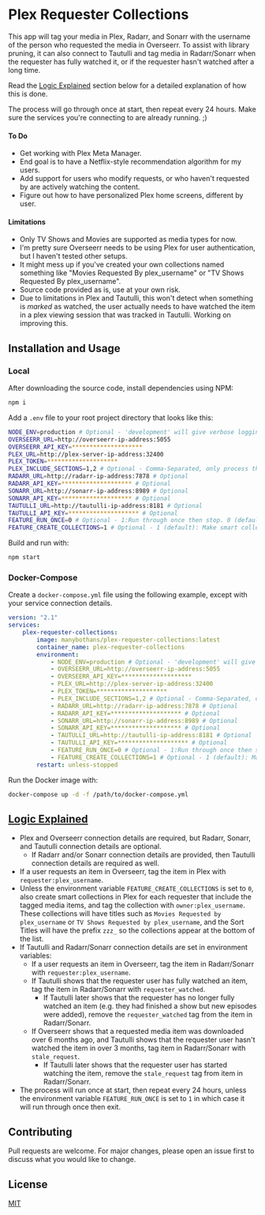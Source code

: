 # Plex Requester Collections

This app will tag your media in Plex, Radarr, and Sonarr with the username of the person who requested the media in Overseerr. To assist with library pruning, it can also connect to Tautulli and tag media in Radarr/Sonarr when the requester has fully watched it, or if the requester hasn't watched after a long time.

Read the [Logic Explained](#logic-explained) section below for a detailed explanation of how this is done.

The process will go through once at start, then repeat every 24 hours. Make sure the services you're connecting to are already running. ;)

#### To Do

-   Get working with Plex Meta Manager.
-   End goal is to have a Netflix-style recommendation algorithm for my users.
-   Add support for users who modify requests, or who haven't requested by are actively watching the content.
-   Figure out how to have personalized Plex home screens, different by user.

#### Limitations

-   Only TV Shows and Movies are supported as media types for now.
-   I'm pretty sure Overseerr needs to be using Plex for user authentication, but I haven't tested other setups.
-   It might mess up if you've created your own collections named something like "Movies Requested By plex_username" or "TV Shows Requested By plex_username".
-   Source code provided as is, use at your own risk.
-   Due to limitations in Plex and Tautulli, this won't detect when something is _marked_ as watched, the user actually needs to have watched the item in a plex viewing session that was tracked in Tautulli. Working on improving this.

## Installation and Usage

### Local

After downloading the source code, install dependencies using NPM:

```bash
npm i
```

Add a `.env` file to your root project directory that looks like this:

```bash
NODE_ENV=production # Optional - 'development' will give verbose logging.
OVERSEERR_URL=http://overseerr-ip-address:5055
OVERSEERR_API_KEY=********************
PLEX_URL=http://plex-server-ip-address:32400
PLEX_TOKEN=********************
PLEX_INCLUDE_SECTIONS=1,2 # Optional - Comma-Separated, only process these library sections.
RADARR_URL=http://radarr-ip-address:7878 # Optional
RADARR_API_KEY=******************** # Optional
SONARR_URL=http://sonarr-ip-address:8989 # Optional
SONARR_API_KEY=******************** # Optional
TAUTULLI_URL=http://tautulli-ip-address:8181 # Optional
TAUTULLI_API_KEY=******************** # Optional
FEATURE_RUN_ONCE=0 # Optional - 1:Run through once then stop. 0 (default): Repeat every 24h.
FEATURE_CREATE_COLLECTIONS=1 # Optional - 1 (default): Make smart collection for each requester. 0: Just do the tagging.
```

Build and run with:

```bash
npm start
```

### Docker-Compose

Create a `docker-compose.yml` file using the following example, except with your service connection details.

```yaml
version: "2.1"
services:
    plex-requester-collections:
        image: manybothans/plex-requester-collections:latest
        container_name: plex-requester-collections
        environment:
            - NODE_ENV=production # Optional - 'development' will give verbose logging.
            - OVERSEERR_URL=http://overseerr-ip-address:5055
            - OVERSEERR_API_KEY=********************
            - PLEX_URL=http://plex-server-ip-address:32400
            - PLEX_TOKEN=********************
            - PLEX_INCLUDE_SECTIONS=1,2 # Optional - Comma-Separated, only process these library sections.
            - RADARR_URL=http://radarr-ip-address:7878 # Optional
            - RADARR_API_KEY=******************** # Optional
            - SONARR_URL=http://sonarr-ip-address:8989 # Optional
            - SONARR_API_KEY=******************** # Optional
            - TAUTULLI_URL=http://tautulli-ip-address:8181 # Optional
            - TAUTULLI_API_KEY=******************** # Optional
            - FEATURE_RUN_ONCE=0 # Optional - 1:Run through once then stop. 0 (default): Repeat every 24h.
            - FEATURE_CREATE_COLLECTIONS=1 # Optional - 1 (default): Make smart collection for each requester. 0: Just do the tagging.
        restart: unless-stopped
```

Run the Docker image with:

```bash
docker-compose up -d -f /path/to/docker-compose.yml
```

## [Logic Explained](#logic-explained)

-   Plex and Overseerr connection details are required, but Radarr, Sonarr, and Tautulli connection details are optional.
    -   If Radarr and/or Sonarr connection details are provided, then Tautulli connection details are required as well.
-   If a user requests an item in Overseerr, tag the item in Plex with `requester:plex_username`.
-   Unless the environment variable `FEATURE_CREATE_COLLECTIONS` is set to `0`, also create smart collections in Plex for each requester that include the tagged media items, and tag the collection with `owner:plex_username`. These collections will have titles such as `Movies Requested by plex_username` or `TV Shows Requested by plex_username`, and the Sort Titles will have the prefix `zzz_` so the collections appear at the bottom of the list.
-   If Tautulli and Radarr/Sonarr connection details are set in environment variables:
    -   If a user requests an item in Overseerr, tag the item in Radarr/Sonarr with `requester:plex_username`.
    -   If Tautulli shows that the requester user has fully watched an item, tag the item in Radarr/Sonarr with `requester_watched`.
        -   If Tautulli later shows that the requester has no longer fully watched an item (e.g. they had finished a show but new episodes were added), remove the `requester_watched` tag from the item in Radarr/Sonarr.
    -   If Overseerr shows that a requested media item was downloaded over 6 months ago, and Tautulli shows that the requester user hasn't watched the item in over 3 months, tag item in Radarr/Sonarr with `stale_request`.
        -   If Tautulli later shows that the requester user has started watching the item, remove the `stale_request` tag from item in Radarr/Sonarr.
-   The process will run once at start, then repeat every 24 hours, unless the environment variable `FEATURE_RUN_ONCE` is set to `1` in which case it will run through once then exit.

## Contributing

Pull requests are welcome. For major changes, please open an issue first
to discuss what you would like to change.

<!--
Please make sure to update tests as appropriate.
-->

## License

[MIT](https://choosealicense.com/licenses/mit/)
